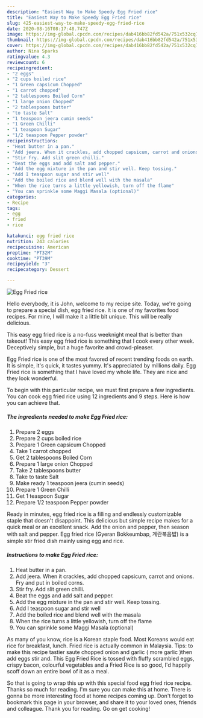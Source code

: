 ```yaml
---
description: "Easiest Way to Make Speedy Egg Fried rice"
title: "Easiest Way to Make Speedy Egg Fried rice"
slug: 425-easiest-way-to-make-speedy-egg-fried-rice
date: 2020-08-16T08:17:48.747Z
image: https://img-global.cpcdn.com/recipes/dab416bb82fd542a/751x532cq70/egg-fried-rice-recipe-main-photo.jpg
thumbnail: https://img-global.cpcdn.com/recipes/dab416bb82fd542a/751x532cq70/egg-fried-rice-recipe-main-photo.jpg
cover: https://img-global.cpcdn.com/recipes/dab416bb82fd542a/751x532cq70/egg-fried-rice-recipe-main-photo.jpg
author: Nina Sparks
ratingvalue: 4.3
reviewcount: 6
recipeingredient:
- "2 eggs"
- "2 cups boiled rice"
- "1 Green capsicum Chopped"
- "1 carrot chopped"
- "2 tablespoons Boiled Corn"
- "1 large onion Chopped"
- "2 tablespoons butter"
- "to taste Salt"
- "1 teaspoon jeera cumin seeds"
- "1 Green Chilli"
- "1 teaspoon Sugar"
- "1/2 teaspoon Pepper powder"
recipeinstructions:
- "Heat butter in a pan."
- "Add jeera. When it crackles, add chopped capsicum, carrot and onions. Fry and put in boiled corns."
- "Stir fry. Add slit green chilli."
- "Beat the eggs and add salt and pepper."
- "Add the egg mixture in the pan and stir well. Keep tossing."
- "Add I teaspoon sugar and stir well"
- "Add the boiled rice and blend well with the masala"
- "When the rice turns a little yellowish, turn off the flame"
- "You can sprinkle some Maggi Masala (optional)"
categories:
- Recipe
tags:
- egg
- fried
- rice

katakunci: egg fried rice 
nutrition: 243 calories
recipecuisine: American
preptime: "PT32M"
cooktime: "PT39M"
recipeyield: "3"
recipecategory: Dessert

---
```



![Egg Fried rice](https://img-global.cpcdn.com/recipes/dab416bb82fd542a/751x532cq70/egg-fried-rice-recipe-main-photo.jpg)

Hello everybody, it is John, welcome to my recipe site. Today, we're going to prepare a special dish, egg fried rice. It is one of my favorites food recipes. For mine, I will make it a little bit unique. This will be really delicious.

This easy egg fried rice is a no-fuss weeknight meal that is better than takeout! This easy egg fried rice is something that I cook every other week. Deceptively simple, but a huge favorite and crowd-pleaser.

Egg Fried rice is one of the most favored of recent trending foods on earth. It is simple, it's quick, it tastes yummy. It's appreciated by millions daily. Egg Fried rice is something that I have loved my whole life. They are nice and they look wonderful.


To begin with this particular recipe, we must first prepare a few ingredients. You can cook egg fried rice using 12 ingredients and 9 steps. Here is how you can achieve that.

<!--inarticleads1-->

##### The ingredients needed to make Egg Fried rice:

1. Prepare 2 eggs
1. Prepare 2 cups boiled rice
1. Prepare 1 Green capsicum Chopped
1. Take 1 carrot chopped
1. Get 2 tablespoons Boiled Corn
1. Prepare 1 large onion Chopped
1. Take 2 tablespoons butter
1. Take to taste Salt
1. Make ready 1 teaspoon jeera (cumin seeds)
1. Prepare 1 Green Chilli
1. Get 1 teaspoon Sugar
1. Prepare 1/2 teaspoon Pepper powder


Ready in minutes, egg fried rice is a filling and endlessly customizable staple that doesn&#39;t disappoint. This delicious but simple recipe makes for a quick meal or an excellent snack. Add the onion and pepper, then season with salt and pepper. Egg fried rice (Gyeran Bokkeumbap, 계란볶음밥) is a simple stir fried dish mainly using egg and rice. 

<!--inarticleads2-->

##### Instructions to make Egg Fried rice:

1. Heat butter in a pan.
1. Add jeera. When it crackles, add chopped capsicum, carrot and onions. Fry and put in boiled corns.
1. Stir fry. Add slit green chilli.
1. Beat the eggs and add salt and pepper.
1. Add the egg mixture in the pan and stir well. Keep tossing.
1. Add I teaspoon sugar and stir well
1. Add the boiled rice and blend well with the masala
1. When the rice turns a little yellowish, turn off the flame
1. You can sprinkle some Maggi Masala (optional)


As many of you know, rice is a Korean staple food. Most Koreans would eat rice for breakfast, lunch. Fried rice is actually common in Malaysia. Tips: to make this recipe tastier saute chopped onion and garlic ( more garlic )then add eggs stir and. This Egg Fried Rice is tossed with fluffy scrambled eggs, crispy bacon, colourful vegetables and a Fried Rice is so good, I&#39;d happily scoff down an entire bowl of it as a meal. 

So that is going to wrap this up with this special food egg fried rice recipe. Thanks so much for reading. I'm sure you can make this at home. There is gonna be more interesting food at home recipes coming up. Don't forget to bookmark this page in your browser, and share it to your loved ones, friends and colleague. Thank you for reading. Go on get cooking!
